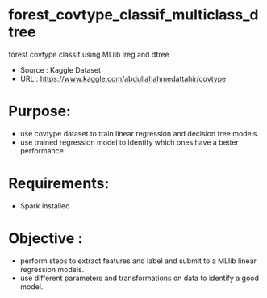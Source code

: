 # forest_covtype_classif_multiclass_dtree
forest covtype classif using MLlib lreg and dtree
- Source : Kaggle Dataset
- URL : https://www.kaggle.com/abdullahahmedattahir/covtype

# Purpose:
- use covtype dataset to train linear regression and decision tree models.
- use trained regression model to identify which ones have a better performance.

# Requirements:
- Spark installed

# Objective :
- perform steps to extract features and label and submit to a MLlib linear regression models.
- use different parameters and transformations on data to identify a good model.
